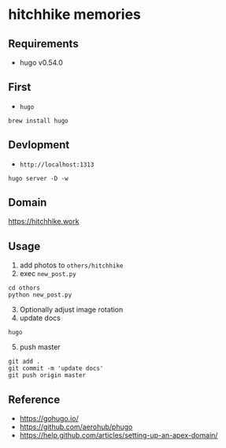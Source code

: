 hitchhike memories
============================

## Requirements
- hugo v0.54.0

## First
- `hugo`

```
brew install hugo
```


## Devlopment
- `http://localhost:1313`

```
hugo server -D -w
```


## Domain
https://hitchhike.work


## Usage
1. add photos to `others/hitchhike`
2. exec `new_post.py`

```
cd othors
python new_post.py
```

3. Optionally adjust image rotation
4. update docs

```
hugo
```

5. push master

```
git add .
git commit -m 'update docs'
git push origin master
```

## Reference
- https://gohugo.io/
- https://github.com/aerohub/phugo
- https://help.github.com/articles/setting-up-an-apex-domain/
